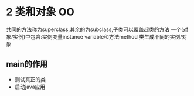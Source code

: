 # 2 类和对象 OO
共同的方法称为superclass,其余的为subclass,子类可以覆盖超类的方法
一个(对象/实例)中包含:实例变量instance variable和方法method
类生成不同的实例/对象
## main的作用
- 测试真正的类
- 启动java应用